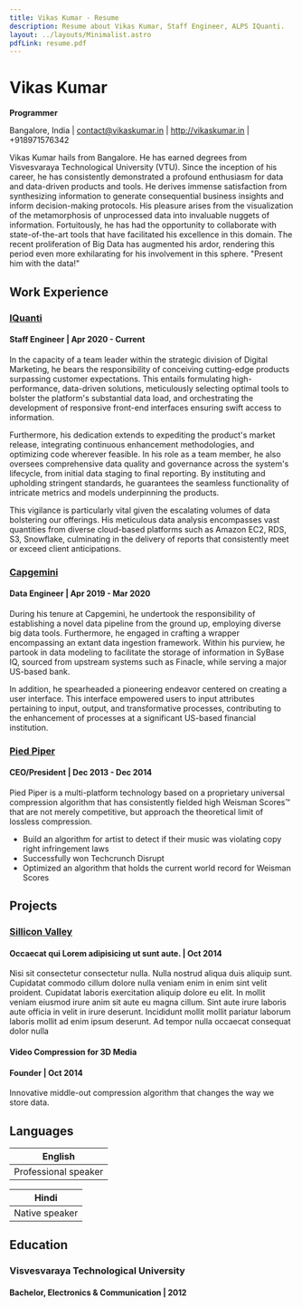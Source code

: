 ```yaml
---
title: Vikas Kumar - Resume
description: Resume about Vikas Kumar, Staff Engineer, ALPS IQuanti.
layout: ../layouts/Minimalist.astro
pdfLink: resume.pdf
---
```


# Vikas Kumar

**Programmer**

Bangalore, India | contact@vikaskumar.in | http://vikaskumar.in | +918971576342

Vikas Kumar hails from Bangalore. He has earned degrees from Visvesvaraya Technological University (VTU). Since the inception of his career, he has consistently demonstrated a profound enthusiasm for data and data-driven products and tools. He derives immense satisfaction from synthesizing information to generate consequential business insights and inform decision-making protocols. His pleasure arises from the visualization of the metamorphosis of unprocessed data into invaluable nuggets of information. Fortuitously, he has had the opportunity to collaborate with state-of-the-art tools that have facilitated his excellence in this domain. The recent proliferation of Big Data has augmented his ardor, rendering this period even more exhilarating for his involvement in this sphere. "Present him with the data!"

## Work Experience

### [IQuanti](https://www.alps.ai/)

#### Staff Engineer | Apr 2020 - Current

In the capacity of a team leader within the strategic division of Digital Marketing, he bears the responsibility of conceiving cutting-edge products surpassing customer expectations. This entails formulating high-performance, data-driven solutions, meticulously selecting optimal tools to bolster the platform's substantial data load, and orchestrating the development of responsive front-end interfaces ensuring swift access to information.

Furthermore, his dedication extends to expediting the product's market release, integrating continuous enhancement methodologies, and optimizing code wherever feasible. In his role as a team member, he also oversees comprehensive data quality and governance across the system's lifecycle, from initial data staging to final reporting. By instituting and upholding stringent standards, he guarantees the seamless functionality of intricate metrics and models underpinning the products.

This vigilance is particularly vital given the escalating volumes of data bolstering our offerings. His meticulous data analysis encompasses vast quantities from diverse cloud-based platforms such as Amazon EC2, RDS, S3, Snowflake, culminating in the delivery of reports that consistently meet or exceed client anticipations.

### [Capgemini](https://www.capgemini.com/in-en/)

#### Data Engineer | Apr 2019 - Mar 2020

During his tenure at Capgemini, he undertook the responsibility of establishing a novel data pipeline from the ground up, employing diverse big data tools. Furthermore, he engaged in crafting a wrapper encompassing an extant data ingestion framework. Within his purview, he partook in data modeling to facilitate the storage of information in SyBase IQ, sourced from upstream systems such as Finacle, while serving a major US-based bank. 

In addition, he spearheaded a pioneering endeavor centered on creating a user interface. This interface empowered users to input attributes pertaining to input, output, and transformative processes, contributing to the enhancement of processes at a significant US-based financial institution.

### [Pied Piper](http://piedpiper.com/)

#### CEO/President | Dec 2013 - Dec 2014

Pied Piper is a multi-platform technology based on a proprietary universal compression algorithm that has consistently fielded high Weisman Scores™ that are not merely competitive, but approach the theoretical limit of lossless compression.

- Build an algorithm for artist to detect if their music was violating copy right infringement laws
- Successfully won Techcrunch Disrupt
- Optimized an algorithm that holds the current world record for Weisman Scores

## Projects

### [Sillicon Valley](<https://en.wikipedia.org/wiki/Silicon_Valley_(TV_series)>)

#### Occaecat qui Lorem adipisicing ut sunt aute. | Oct 2014

Nisi sit consectetur consectetur nulla. Nulla nostrud aliqua duis aliquip sunt. Cupidatat commodo cillum dolore nulla veniam enim in enim sint velit proident. Cupidatat laboris exercitation aliquip dolore eu elit. In mollit veniam eiusmod irure anim sit aute eu magna cillum. Sint aute irure laboris aute officia in velit in irure deserunt. Incididunt mollit mollit pariatur laborum laboris mollit ad enim ipsum deserunt. Ad tempor nulla occaecat consequat dolor nulla

#### Video Compression for 3D Media

#### Founder | Oct 2014

Innovative middle-out compression algorithm that changes the way we store data.

## Languages

| English        |
| -------------- |
| Professional speaker |

| Hindi        |
| -------------- |
| Native speaker |

## Education

### Visvesvaraya Technological University

#### Bachelor, Electronics & Communication | 2012
